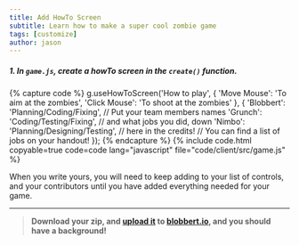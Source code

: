 ```yaml
---
title: Add HowTo Screen
subtitle: Learn how to make a super cool zombie game
tags: [customize]
author: jason
---
```


##### 1. In `game.js`, create a howTo screen in the `create()` function.
{% capture code %}
	g.useHowToScreen('How to play', {
		'Move Mouse': 'To aim at the zombies',
		'Click Mouse': 'To shoot at the zombies'
	}, {
		'Blobbert': 'Planning/Coding/Fixing',  // Put your team members names
		'Grunch': 'Coding/Testing/Fixing',     // and what jobs you did, down
		'Nimbo': 'Planning/Designing/Testing', // here in the credits!
		// You can find a list of jobs on your handout!
	});
{% endcapture %}
{% include code.html copyable=true code=code lang="javascript" file="code/client/src/game.js" %}

When you write yours, you will need to keep adding to your list of controls, and your contributors until you have added everything needed for your game.

<hr class="uk-margin-medium">

> **Download your zip, and [upload it](/tutorials/uploadtoserver/) to [blobbert.io](https://blobbert.io/), and you should have a background!**
